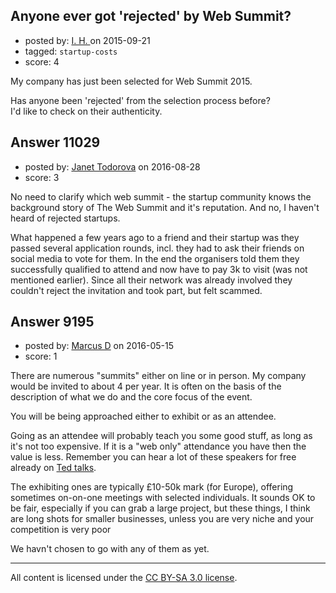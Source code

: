 ## Anyone ever got 'rejected' by Web Summit?

- posted by: [I. H. ](https://stackexchange.com/users/6989584/i-h) on 2015-09-21
- tagged: `startup-costs`
- score: 4

<p>My company has just been selected for Web Summit 2015. </p>

<p>Has anyone been 'rejected' from the selection process before?<br >
 I'd like to check on their authenticity. </p>



## Answer 11029

- posted by: [Janet Todorova](https://stackexchange.com/users/7047617/janet-todorova) on 2016-08-28
- score: 3

<p>No need to clarify which web summit - the startup community knows the background story of The Web Summit and it's reputation. And no, I haven't heard of rejected startups.</p>

<p>What happened a few years ago to a friend and their startup was they passed several application rounds, incl. they had to ask their friends on social media to vote for them. In the end the organisers told them they successfully qualified to attend and now have to pay 3k to visit (was not mentioned earlier). Since all their network was already involved they couldn't reject the invitation and took part, but felt scammed.</p>



## Answer 9195

- posted by: [Marcus D](https://stackexchange.com/users/258531/marcus-d) on 2016-05-15
- score: 1

<p>There are numerous "summits" either on line or in person. My company would be invited to about 4 per year. It is often on the basis of the description of what we do and the core focus of the event.</p>

<p>You will be being approached either to exhibit or as an attendee.</p>

<p>Going as an attendee will probably teach you some good stuff, as long as it's not too expensive. If it is a "web only" attendance you have then the value is less. Remember you can hear a lot of these speakers for free already on <a href="https://www.ted.com/" rel="nofollow">Ted talks</a>.</p>

<p>The exhibiting ones are typically £10-50k mark (for Europe), offering sometimes on-on-one meetings with selected individuals. It sounds OK to be fair, especially if you can grab a large project, but these things, I think are long shots for smaller businesses, unless you are very niche and your competition is very poor</p>

<p>We havn't chosen to go with any of them as yet.</p>




---

All content is licensed under the [CC BY-SA 3.0 license](https://creativecommons.org/licenses/by-sa/3.0/).
